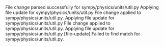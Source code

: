 File change parsed successfully for sympy/physics/units/util.py
Applying file update for sympy/physics/units/util.py
File change applied to sympy/physics/units/util.py.
Applying file update for sympy/physics/units/util.py
File change applied to sympy/physics/units/util.py.
Applying file update for sympy/physics/units/util.py
[file-update] Failed to find match for sympy/physics/units/util.py.
